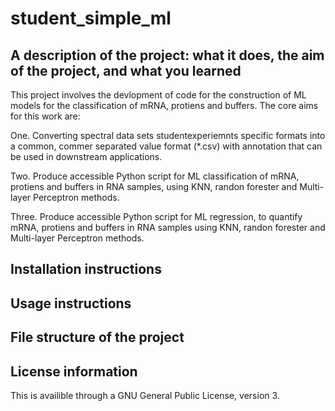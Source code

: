 # student_simple_ml
## A description of the project: what it does, the aim of the project, and what you learned

This project involves the devlopment of code for the construction of ML models for the classification of mRNA, protiens and buffers.   The core aims for this work are:

One. Converting spectral data sets studentexperiemnts specific formats into a common, commer separated value format (*.csv) with annotation that can be used in downstream applications.

Two. Produce accessible Python script for ML classification of mRNA, protiens and buffers in RNA samples, using KNN, randon forester and Multi-layer Perceptron methods.

Three.  Produce accessible Python script for ML regression, to quantify mRNA, protiens and buffers in RNA samples using KNN, randon forester and Multi-layer Perceptron methods.


## Installation instructions
## Usage instructions

## File structure of the project
## License information

This is availible through a GNU General Public License, version 3.
